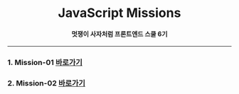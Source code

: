 # <div align="center">JavaScript Missions</div>

#### <div align="center">멋쟁이 사자처럼 프론트엔드 스쿨 6기</div>

---

### 1. Mission-01 [바로가기](https://github.com/seumomo/js-homework/tree/main/mission01)
### 2. Mission-02 [바로가기](https://github.com/seumomo/js-homework/tree/main/mission02)
